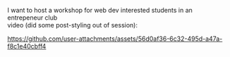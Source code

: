 I want to host a workshop for web dev interested students in an entrepeneur club  
video (did some post-styling out of session): 

https://github.com/user-attachments/assets/56d0af36-6c32-495d-a47a-f8c1e40cbff4

